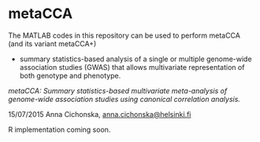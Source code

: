 # metaCCA
The MATLAB codes in this repository can be used to perform metaCCA
(and its variant metaCCA+) <br />
- summary statistics-based analysis of a 
single or multiple genome-wide association studies (GWAS) that allows 
multivariate representation of both genotype and phenotype.


*metaCCA: Summary statistics-based multivariate meta-analysis 
of genome-wide association studies using canonical correlation analysis.*


15/07/2015 Anna Cichonska, anna.cichonska@helsinki.fi

R implementation coming soon.
